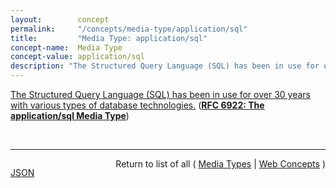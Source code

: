 ```yaml
---
layout:        concept
permalink:     "/concepts/media-type/application/sql"
title:         "Media Type: application/sql"
concept-name:  Media Type
concept-value: application/sql
description: "The Structured Query Language (SQL) has been in use for over 30 years with various types of database technologies."
---
```


[The Structured Query Language (SQL) has been in use for over 30 years with various types of database technologies.](http://tools.ietf.org/html/rfc6922#section-3 "Read documentation for Media Type &#34;application/sql&#34;") (**[RFC 6922: The application/sql Media Type](/specs/IETF/RFC/6922 "This document registers the application/sql media type to be used for the Structured Query Language (SQL).")**)

<br/>
<hr/>

<p style="float : left"><a href="./application/sql.json" title="JSON representing this particular Web Concept value">JSON</a></p>
<p style="text-align: right">Return to list of all ( <a href="../media-type/">Media Types</a> | <a href="../">Web Concepts</a> )</p>
